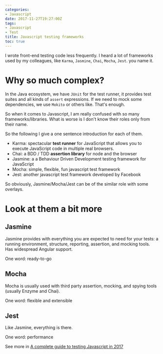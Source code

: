```yaml
---
categories:
- Javascript
date: 2017-11-27T19:27:00Z
tags:
- Javascript
- Test
title: Javascript testing frameworks 
toc: true
---
```


I wrote front-end testing code less frequently. I heard a lot of frameworks used by my colleagues, like `Karma`, `Jasmine`, `Chai`, `Mocha`, `Jest`. you name it.

# Why so much complex?

In the Java ecosystem, we have `JUnit` for the test runner, it provides test suites and all kinds of `assert` expressions. If we need to mock some dependencies, we use `Mokito` or others like. That's enough.

So when it comes to Javascript, I am really confused with so many frameworks/libraries. What is worse is I don't know their roles only from their name.

So the following I give a one sentence introduction for each of them.

- Karma: spectacular **test runner** for JavaScript that allows you to execute JavaScript code in multiple real browsers.
- Chai: a BDD / TDD **assertion library** for node and the browser 
- Jasmine: a a Behaviour Driven Development testing framework for JavaScript
- Mocha: simple, flexible, fun javascript test framework
- Jest: another javascript test framework developed by Facebook

So obviously, Jasmine/Mocha/Jest can be of the similar role with some overlays.

# Look at them a bit more

## Jasmine
Jasmine provides with everything you are expected to need for your tests: a running environment, structure, reporting, assertion, and mocking tools. Has widespread Angular support.

One word: ready-to-go

## Mocha

Mocha is usually used with third party assertion, mocking, and spying tools (usually Enzyme and Chai).

One word: flexible and extensible

## Jest

Like Jasmine, everything is there.

One word: performance


See more in [A complete guide to testing Javascript in 2017](https://medium.com/powtoon-engineering/a-complete-guide-to-testing-javascript-in-2017-a217b4cd5a2a)


